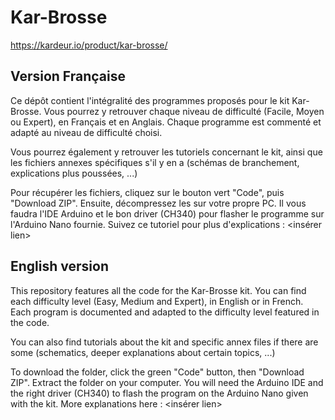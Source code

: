 # Kar-Brosse

https://kardeur.io/product/kar-brosse/

## Version Française


Ce dépôt contient l'intégralité des programmes proposés pour le kit Kar-Brosse. Vous pourrez y retrouver chaque niveau de difficulté (Facile, Moyen ou Expert), en Français et en Anglais. Chaque programme est commenté et adapté au niveau de difficulté choisi.

Vous pourrez également y retrouver les tutoriels concernant le kit, ainsi que les fichiers annexes spécifiques s'il y en a (schémas de branchement, explications plus poussées, ...)

Pour récupérer les fichiers, cliquez sur le bouton vert "Code", puis "Download ZIP". Ensuite, décompressez les sur votre propre PC. Il vous faudra l'IDE Arduino et le bon driver (CH340) pour flasher le programme sur l'Arduino Nano fournie. Suivez ce tutoriel pour plus d'explications : <insérer lien>


## English version

This repository features all the code for the Kar-Brosse kit. You can find each difficulty level (Easy, Medium and Expert), in English or in French. Each program is documented and adapted to the difficulty level featured in the code.

You can also find tutorials about the kit and specific annex files if there are some (schematics, deeper explanations about certain topics, ...)

To download the folder, click the green "Code" button, then "Download ZIP". Extract the folder on your computer. You will need the Arduino IDE and the right driver (CH340) to flash the program on the Arduino Nano given with the kit. More explanations here : <insérer lien>
